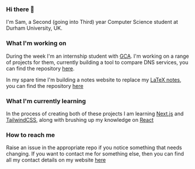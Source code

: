 ### Hi there 👋

I'm Sam, a Second (going into Third) year Computer Science student at Durham University, UK. 

### What I'm working on
During the week I'm an internship student with [GCA](https://www.globalcyberalliance.org/). I'm working on a range of projects for them, currently building a tool to compare DNS services, you can find the repository [here](https://github.com/samrobbins85/dns-comparison).

In my spare time I'm building a notes website to replace my [LaTeX notes](https://github.com/samrobbins85/university-notes), you can find the repository [here](https://github.com/samrobbins85/notes-site)

### What I'm currently learning
In the process of creating both of these projects I am learning [Next.js](https://nextjs.org/) and [TailwindCSS](https://tailwindcss.com/), along with brushing up my knowledge on [React](https://reactjs.org/)

### How to reach me
Raise an issue in the appropriate repo if you notice something that needs changing. If you want to contact me for something else, then you can find all my contact details on my website [here](https://samrobbins.uk)
